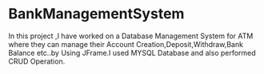 # BankManagementSystem
In this project ,I have worked on a Database Management System for ATM where they can manage their Account Creation,Deposit,Withdraw,Bank Balance etc..by Using JFrame.I used MYSQL Database and also performed CRUD Operation.
